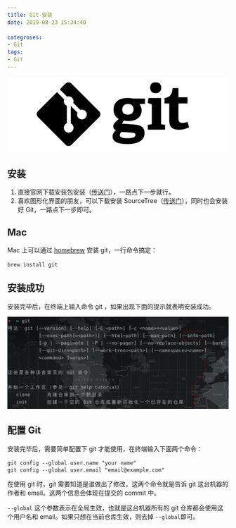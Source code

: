 ```yaml
---
title: Git-安装
date: 2019-08-23 15:34:40

categroies:
- Git
tags:
- Git
---
```

![git_logo](https://raw.githubusercontent.com/ChiRenhua/Resource/master/WebImage/Git/git_logo.png)

## 安装

1. 直接官网下载安装包安装（[传送门](https://git-scm.com/downloads)），一路点下一步就行。
2. 喜欢图形化界面的朋友，可以下载安装 SourceTree（[传送门](https://www.sourcetreeapp.com/)），同时也会安装好 Git，一路点下一步即可。

## Mac
Mac 上可以通过 [homebrew](https://brew.sh/) 安装 git，一行命令搞定：

``
brew install git
``

## 安装成功
安装完毕后，在终端上输入命令 git ，如果出现下面的提示就表明安装成功。

![git_load_success](https://raw.githubusercontent.com/ChiRenhua/Resource/master/WebImage/Git/git_load_success.png)

## 配置 Git
安装完毕后，需要简单配置下 git 才能使用，在终端输入下面两个命令：

```
git config --global user.name "your name"
git config --global user.email "email@example.com"
```

在使用 git 时，git 需要知道是谁做出了修改，这两个命令就是告诉 git 这台机器的作者和 email。这两个信息会体现在提交的 commit 中。

`--global` 这个参数表示在全局生效，也就是这台机器所有的 git 仓库都会使用这个用户名和 email。如果只想在当前仓库生效，则去掉 `--global`即可。



